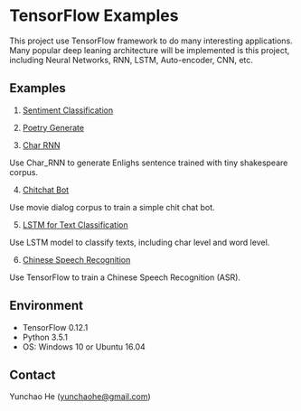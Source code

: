 # TensorFlow Examples

This project use TensorFlow framework to do many interesting applications. Many popular deep leaning architecture will be implemented is this project, including Neural Networks, RNN, LSTM, Auto-encoder, CNN, etc.

## Examples

 1. [Sentiment Classification](./1_Sentiment_Classification/README.md)

 2. [Poetry Generate](./2_RNN_Poetry_generate/README.md)

 3. [Char RNN](./3_Char_RNN/README.md)

 Use Char_RNN to generate Enlighs sentence trained with tiny shakespeare corpus.

 4. [Chitchat Bot](./4_Chitchat/README.md)

 Use movie dialog corpus to train a simple chit chat bot.

 5. [LSTM for Text Classification](./5_LSTM_Text_Classification/README.md)

 Use LSTM model to classify texts, including char level and word level.

 6. [Chinese Speech Recognition](./6_Chinese_ASR/README.md)

 Use TensorFlow to train a Chinese Speech Recognition (ASR).

## Environment

 * TensorFlow   0.12.1
 * Python 3.5.1
 * OS: Windows 10 or Ubuntu 16.04

## Contact

Yunchao He (yunchaohe@gmail.com)